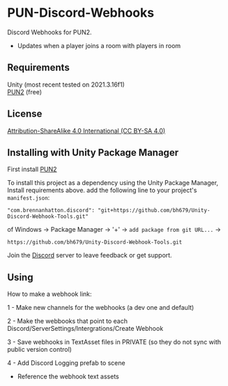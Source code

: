 # PUN-Discord-Webhooks
Discord Webhooks for PUN2.
 - Updates when a player joins a room with players in room

## Requirements
Unity (most recent tested on 2021.3.16f1) <br />
[PUN2](https://assetstore.unity.com/packages/tools/network/pun-2-free-119922) (free) 

## License
[Attribution-ShareAlike 4.0 International (CC BY-SA 4.0)](https://creativecommons.org/licenses/by-sa/4.0/)

## Installing with Unity Package Manager
First install [PUN2](https://assetstore.unity.com/packages/tools/network/pun-2-free-119922)

To install this project as a dependency using the Unity Package Manager,
Install requirements above.
add the following line to your project's `manifest.json`:

```
"com.brennanhatton.discord": "git+https://github.com/bh679/Unity-Discord-Webhook-Tools.git"
```

of 
Windows -> Package Manager -> '+' -> `add package from git URL...` ->
```
https://github.com/bh679/Unity-Discord-Webhook-Tools.git
```

Join the [Discord](https://discord.gg/VC8gZ2GNHs "Join Discord server") server to leave feedback or get support.

## Using
How to make a webhook link:

1 - Make new channels for the webhooks (a dev one and default)

2 - Make the webbooks that point to each
Discord/ServerSettings/Intergrations/Create Webhook

3 - Save webhooks in TextAsset files in PRIVATE (so they do not sync with public version control)

4 - Add Discord Logging prefab to scene
 - Reference the webhook text assets
 
